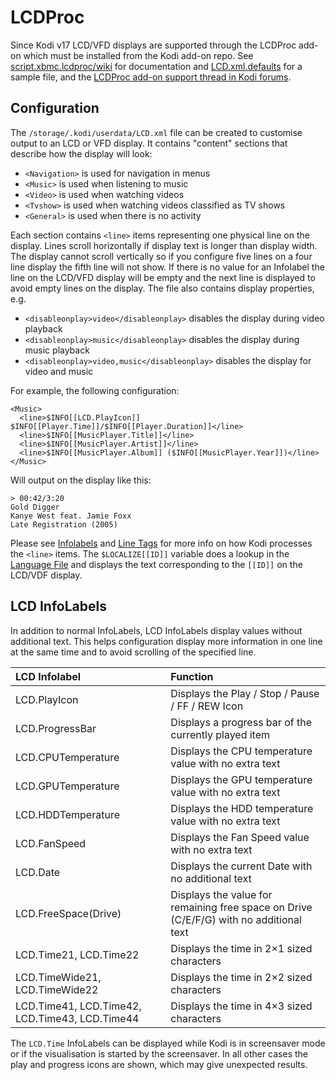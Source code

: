 # LCDProc

Since Kodi v17 LCD/VFD displays are supported through the LCDProc add-on which must be installed from the Kodi add-on repo. See [script.xbmc.lcdproc/wiki](https://github.com/herrnst/script.xbmc.lcdproc/wiki) for documentation and [LCD.xml.defaults](https://github.com/herrnst/script.xbmc.lcdproc/blob/master/resources/LCD.xml.defaults) for a sample file, and the [LCDProc add-on support thread in Kodi forums](https://forum.kodi.tv/showthread.php?tid=143912).

## Configuration

The `/storage/.kodi/userdata/LCD.xml` file can be created to customise output to an LCD or VFD display. It contains "content" sections that describe how the display will look:

* `<Navigation>` is used for navigation in menus
* `<Music>` is used when listening to music
* `<Video>` is used when watching videos
* `<Tvshow>` is used when watching videos classified as TV shows
* `<General>` is used when there is no activity

Each section contains `<line>` items representing one physical line on the display. Lines scroll horizontally if display text is longer than display width. The display cannot scroll vertically so if you configure five lines on a four line display the fifth line will not show. If there is no value for an Infolabel the line on the LCD/VFD display will be empty and the next line is displayed to avoid empty lines on the display. The file also contains display properties, e.g. 

* `<disableonplay>video</disableonplay>` disables the display during video playback
* `<disableonplay>music</disableonplay>` disables the display during music playback
* `<disableonplay>video,music</disableonplay>` disables the display for video and music

For example, the following configuration:

```
<Music>
  <line>$INFO[[LCD.PlayIcon]] $INFO[[Player.Time]]/$INFO[[Player.Duration]]</line>
  <line>$INFO[[MusicPlayer.Title]]</line>
  <line>$INFO[[MusicPlayer.Artist]]</line>
  <line>$INFO[[MusicPlayer.Album]] ($INFO[[MusicPlayer.Year]])</line>
</Music>
```

Will output on the display like this:

```
> 00:42/3:20
Gold Digger
Kanye West feat. Jamie Foxx
Late Registration (2005)
```

Please see [Infolabels](https://kodi.wiki/view/InfoLabels) and [Line Tags](https://kodi.wiki/view/Label_Parsing) for more info on how Kodi processes the `<line>` items. The `$LOCALIZE[[ID]]` variable does a lookup in the [Language File](https://github.com/xbmc/xbmc/blob/master/language/English/strings.po|strings.po) and displays the text corresponding to the `[[ID]]` on the LCD/VDF display.

## LCD InfoLabels

In addition to normal InfoLabels, LCD InfoLabels display values without additional text. This helps configuration display more information in one line at the same time and to avoid scrolling of the specified line.

| LCD Infolabel | Function |
| :--- | :--- |
| LCD.PlayIcon | Displays the Play / Stop / Pause / FF / REW Icon |
| LCD.ProgressBar | Displays a progress bar of the currently played item |
| LCD.CPUTemperature | Displays the CPU temperature value with no extra text |
| LCD.GPUTemperature | Displays the GPU temperature value with no extra text |
| LCD.HDDTemperature | Displays the HDD temperature value with no extra text |
| LCD.FanSpeed | Displays the Fan Speed value with no extra text |
| LCD.Date | Displays the current Date with no additional text |
| LCD.FreeSpace(Drive) | Displays the value for remaining free space on Drive (C/E/F/G) with no additional text |
| LCD.Time21, LCD.Time22 | Displays the time in 2×1 sized characters |
| LCD.TimeWide21, LCD.TimeWide22 | Displays the time in 2×2 sized characters |
| LCD.Time41, LCD.Time42, LCD.Time43, LCD.Time44 | Displays the time in 4×3 sized characters |

The `LCD.Time` InfoLabels can be displayed while Kodi is in screensaver mode or if the visualisation is started by the screensaver. In all other cases the play and progress icons are shown, which may give unexpected results.
